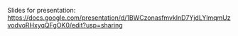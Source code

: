 Slides for presentation: https://docs.google.com/presentation/d/1BWCzonasfmvklnD7YjdLYlmqmUzvodvoRHxyqQFgOK0/edit?usp=sharing
